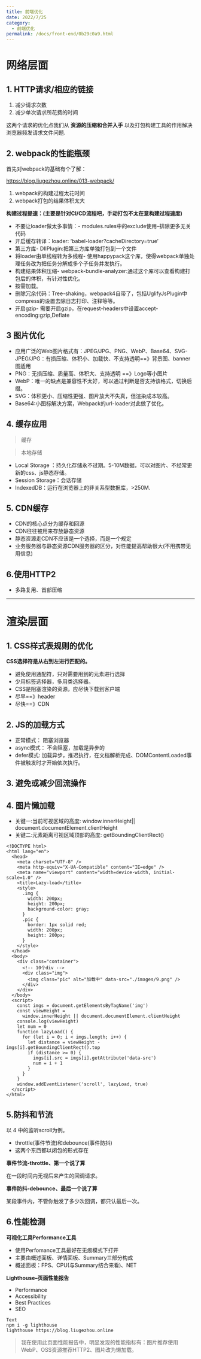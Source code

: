 ```yaml
---
title: 前端优化
date: 2022/7/25
category:
  - 前端优化
permalink: /docs/front-end/0b29c0a9.html
---
```

# 网络层面

## 1. HTTP请求/相应的链接

1. 减少请求次数
2. 减少单次请求所花费的时间

这两个请求的优化点我们从 **资源的压缩和合并入手** 以及打包构建工具的作用解决浏览器频发请求文件问题.

## 2. webpack的性能瓶颈

首先对webpack的基础有个了解：

<https://blog.liugezhou.online/013-webpack/>

1. webpack的构建过程太花时间
2. webpack打包的结果体积太大

**构建过程提速：(主要是针对CI/CD流程吧，手动打包不太在意构建过程速度)**

- 不要让loader做太多事情：- modules.rules中的exclude使用–排除更多无关代码
- 开启缓存转译：loader: ‘babel-loader?cacheDirectory=true’
- 第三方库- DIIPlugin:把第三方库单独打包到一个文件
- 将loader由单线程转为多线程- 使用happypack这个库，使得webpack单独处理任务改为把任务分解成多个子任务并发执行。
- 构建结果体积压缩- webpack-bundle-analyzer:通过这个库可以查看构建打包后的体积，有针对性优化。
- 按需加载。
- 删除冗余代码：Tree-shaking，webpack4自带了，包括UglifyJsPlugin中compress的设置去除日志打印、注释等等。
- 开启gzip- 需要开启gzip，在request-headers中设置accept-encoding:gzip,Deflate

## 3 图片优化

- 应用广泛的Web图片格式有：JPEG/JPG、PNG、WebP、Base64、SVG- JPEG/JPG：有损压缩、体积小、加载快、不支持透明==》背景图、banner图适用
- PNG：无损压缩、质量高、体积大、支持透明 ==》Logo等小图片
- WebP：唯一的缺点是兼容性不太好，可以通过判断是否支持该格式，切换后缀。
- SVG：体积更小、压缩性更强、图片放大不失真，但渲染成本较高。
- Base64:小图标解决方案，Webpack的url-loader对此做了优化。

## 4. 缓存应用

> 缓存

> 本地存储

- Local Storage ：持久化存储永不过期。5-10M数据，可以对图片、不经常更新的css、js静态存储。
- Session Storage：会话存储
- IndexedDB：运行在浏览器上的非关系型数据库，>250M.

## 5. CDN缓存

- CDN的核心点分为缓存和回源
- CDN往往被用来存放静态资源
- 静态资源走CDN不应该是一个选择，而是一个规定
- 业务服务器与静态资源CDN服务器的区分，对性能提高帮助很大(不用携带无用信息)

## 6.使用HTTP2

- 多路复用、首部压缩

------

# 渲染层面

## 1. CSS样式表规则的优化

**CSS选择符是从右到左进行匹配的。**

- 避免使用通配符，只对需要用到的元素进行选择
- 少用标签选择器，多用类选择器。
- CSS是阻塞渲染的资源，应尽快下载到客户端
- 尽早==》header
- 尽快==》CDN

## 2. JS的加载方式

- 正常模式： 阻塞浏览器
- async模式： 不会阻塞，加载是异步的
- defer模式: 加载异步，推迟执行，在文档解析完成、DOMContentLoaded事件被触发时才开始依次执行。

## 3. 避免或减少回流操作

## 4. 图片懒加载

- 关键一:当前可视区域的高度:
  window.innerHeight|| document.documentElement.clientHeight
- 关键二:元素距离可视区域顶部的高度:
  getBoundingClientRect()

```
<!DOCTYPE html>
<html lang="en">
  <head>
    <meta charset="UTF-8" />
    <meta http-equiv="X-UA-Compatible" content="IE=edge" />
    <meta name="viewport" content="width=device-width, initial-scale=1.0" />
    <title>Lazy-load</title>
    <style>
      .img {
        width: 200px;
        height: 200px;
        background-color: gray;
      }
      .pic {
        border: 1px solid red;
        width: 200px;
        height: 200px;
      }
    </style>
  </head>
  <body>
    <div class="container">
      <!-- 10个div -->
      <div class="img">
        <img class="pic" alt="加载中" data-src="./images/9.png" />
      </div>
    </div>
  </body>
  <script>
    const imgs = document.getElementsByTagName('img')
    const viewHeight =
      window.innerHeight || document.documentElement.clientHeight
    console.log(viewHeight)
    let num = 0
    function lazyLoad() {
      for (let i = 0; i < imgs.length; i++) {
        let distance = viewHeight - imgs[i].getBoundingClientRect().top
        if (distance >= 0) {
          imgs[i].src = imgs[i].getAttribute('data-src')
          num = i + 1
        }
      }
    }
    window.addEventListener('scroll', lazyLoad, true)
  </script>
</html>
```

## 5.防抖和节流

以 4 中的监听scroll为例。

- throttle(事件节流)和debounce(事件防抖)
- 这两个东西都以闭包的形式存在

**事件节流-throttle、第一个说了算**

在一段时间内无视后来产生的回调请求。

**事件防抖-debounce、最后一个说了算**

某段事件内，不管你触发了多少次回调，都只认最后一次。

## 6.性能检测

**可视化工具Performance工具**

- 使用Perfomance工具最好在无痕模式下打开
- 主要由概述面板、详情面板、Summary三部分构成
- 概述面板：FPS、CPU(与Summary结合来看)、NET

**Lighthouse–页面性能报告**

- Performance
- Accessibility
- Best Practices
- SEO

```
Text
npm i -g lighthouse
lighthouse https://blog.liugezhou.online
```

> 我在使用此页面性能报告中，明显发现的性能指标有：图片推荐使用WebP、OSS资源推荐HTTP2、图片改为懒加载。
